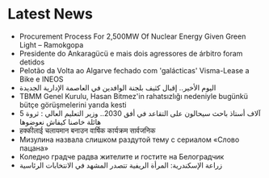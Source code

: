 # Latest News
-  Procurement Process For 2,500MW Of Nuclear Energy Given Green Light – Ramokgopa
-  Presidente do Ankaragücü e mais dois agressores de árbitro foram detidos
-  Pelotão da Volta ao Algarve fechado com 'galácticas' Visma-Lease a Bike e INEOS
-  اليوم الأخير.. إقبال كثيف بلجنة الوافدين في العاصمة الإدارية الجديدة
-  TBMM Genel Kurulu, Hasan Bitmez'in rahatsızlığı nedeniyle bugünkü bütçe görüşmelerini yarıda kesti
-  5 آلاف أستاذ باحث سيحالون على التقاعد في أفق 2030.. وزير التعليم العالي : ثروة هائلة خاصنا كيفاش نعوضوها
-  हक्कीलाई चलायमान बनाउन वार्षिक कार्यक्रम सार्वजनिक
-  Мизулина назвала слишком раздутой тему с сериалом «Слово пацана»
-  Коледно градче радва жителите и гостите на Белоградчик
-  زراعة الإسكندرية: المرأة الريفية تتصدر المشهد في الانتخابات الرئاسية
